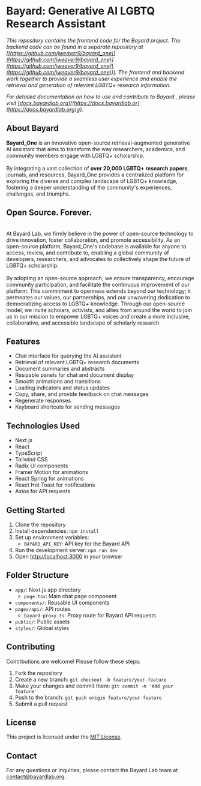 # **Bayard: Generative AI LGBTQ Research Assistant** 

*This repository contains the frontend code for the Bayard project. The backend code can be found in a separate repository at \[[https://github.com/jweaver9/bayard_one\](https://github.com/jweaver9/bayard_one)](https://github.com/jweaver9/bayard_one]\(https://github.com/jweaver9/bayard_one\)). The frontend and backend work together to provide a seamless user experience and enable the retrieval and generation of relevant LGBTQ+ research information.*

*For detailed documentation on how to use and contribute to Bayard , please visit [\[docs.bayardlab.or](http://docs.bayardlab.org)g\][(https://docs.bayardlab.or](https://docs.bayardlab.org)g).*

## **About Bayard**

**Bayard_One** is an innovative open-source retrieval-augmented generative AI assistant that aims to transform the way researchers, academics, and community members engage with LGBTQ+ scholarship.\
\
By integrating a vast collection of **over 20,000 LGBTQ+ research papers**, journals, and resources, Bayard_One provides a centralized platform for exploring the diverse and complex landscape of LGBTQ+ knowledge, fostering a deeper understanding of the community's experiences, challenges, and triumphs.

## **Open Source. Forever.**

\
At Bayard Lab, we firmly believe in the power of open-source technology to drive innovation, foster collaboration, and promote accessibility. As an open-source platform, Bayard_One's codebase is available for anyone to access, review, and contribute to, enabling a global community of developers, researchers, and advocates to collectively shape the future of LGBTQ+ scholarship.\
\
By adopting an open-source approach, we ensure transparency, encourage community participation, and facilitate the continuous improvement of our platform. This commitment to openness extends beyond our technology; it permeates our values, our partnerships, and our unwavering dedication to democratizing access to LGBTQ+ knowledge. Through our open-source model, we invite scholars, activists, and allies from around the world to join us in our mission to empower LGBTQ+ voices and create a more inclusive, collaborative, and accessible landscape of scholarly research.

## **Features**

- Chat interface for querying the AI assistant
- Retrieval of relevant LGBTQ+ research documents
- Document summaries and abstracts
- Resizable panels for chat and document display
- Smooth animations and transitions
- Loading indicators and status updates
- Copy, share, and provide feedback on chat messages
- Regenerate responses
- Keyboard shortcuts for sending messages

## **Technologies Used**

- Next.js
- React
- TypeScript
- Tailwind CSS
- Radix UI components
- Framer Motion for animations
- React Spring for animations
- React Hot Toast for notifications
- Axios for API requests

## **Getting Started**

1. Clone the repository
2. Install dependencies: `npm install`
3. Set up environment variables: 
   - `BAYARD_API_KEY`: API key for the Bayard API
4. Run the development server: `npm run dev`
5. Open <http://localhost:3000> in your browser

## **Folder Structure**

- `app/`: Next.js app directory 
  - `page.tsx`: Main chat page component
- `components/`: Reusable UI components
- `pages/api/`: API routes 
  - `bayard-proxy.ts`: Proxy route for Bayard API requests
- `public/`: Public assets
- `styles/`: Global styles

## **Contributing**

Contributions are welcome! Please follow these steps:

1. Fork the repository
2. Create a new branch: `git checkout -b feature/your-feature`
3. Make your changes and commit them: `git commit -m 'Add your feature'`
4. Push to the branch: `git push origin feature/your-feature`
5. Submit a pull request

## **License**

This project is licensed under the [MIT License](LICENSE).

## **Contact**

For any questions or inquiries, please contact the Bayard Lab team at [contact@bayardlab.org](mailto:contact@bayardlab.org).